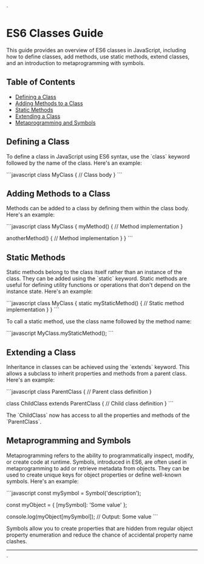  `
# ES6 Classes Guide

This guide provides an overview of ES6 classes in JavaScript, including how to define classes, add methods, use static methods, extend classes, and an introduction to metaprogramming with symbols.

## Table of Contents
- [Defining a Class](#defining-a-class)
- [Adding Methods to a Class](#adding-methods-to-a-class)
- [Static Methods](#static-methods)
- [Extending a Class](#extending-a-class)
- [Metaprogramming and Symbols](#metaprogramming-and-symbols)

## Defining a Class

To define a class in JavaScript using ES6 syntax, use the \`class\` keyword followed by the name of the class. Here's an example:

\`\`\`javascript
class MyClass {
  // Class body
}
\`\`\`

## Adding Methods to a Class

Methods can be added to a class by defining them within the class body. Here's an example:

\`\`\`javascript
class MyClass {
  myMethod() {
    // Method implementation
  }

  anotherMethod() {
    // Method implementation
  }
}
\`\`\`

## Static Methods

Static methods belong to the class itself rather than an instance of the class. They can be added using the \`static\` keyword. Static methods are useful for defining utility functions or operations that don't depend on the instance state. Here's an example:

\`\`\`javascript
class MyClass {
  static myStaticMethod() {
    // Static method implementation
  }
}
\`\`\`

To call a static method, use the class name followed by the method name:

\`\`\`javascript
MyClass.myStaticMethod();
\`\`\`

## Extending a Class

Inheritance in classes can be achieved using the \`extends\` keyword. This allows a subclass to inherit properties and methods from a parent class. Here's an example:

\`\`\`javascript
class ParentClass {
  // Parent class definition
}

class ChildClass extends ParentClass {
  // Child class definition
}
\`\`\`

The \`ChildClass\` now has access to all the properties and methods of the \`ParentClass\`.

## Metaprogramming and Symbols

Metaprogramming refers to the ability to programmatically inspect, modify, or create code at runtime. Symbols, introduced in ES6, are often used in metaprogramming to add or retrieve metadata from objects. They can be used to create unique keys for object properties or define well-known symbols. Here's an example:

\`\`\`javascript
const mySymbol = Symbol('description');

const myObject = {
  [mySymbol]: 'Some value'
};

console.log(myObject[mySymbol]); // Output: Some value
\`\`\`

Symbols allow you to create properties that are hidden from regular object property enumeration and reduce the chance of accidental property name clashes.

---
`
